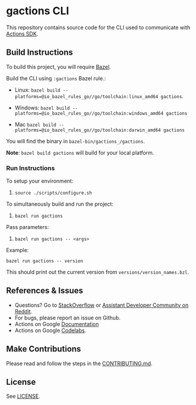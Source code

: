 # gactions CLI

This repository contains source code for the CLI used to communicate with
[Actions SDK](https://developers.google.com/assistant/actionssdk/gactions).

## Build Instructions

To build this project, you will require [Bazel](https://bazel.build/).

Build the CLI using `:gactions` Bazel rule.:

*   Linux: `bazel build --platforms=@io_bazel_rules_go//go/toolchain:linux_amd64 gactions`.

*   Windows: `bazel build --platforms=@io_bazel_rules_go//go/toolchain:windows_amd64 gactions`

*   Mac `bazel build --platforms=@io_bazel_rules_go//go/toolchain:darwin_amd64 gactions`

You will find the binary in `bazel-bin/gactions_/gactions`.

**Note**: `bazel build gactions` will build for your local platform.

### Run Instructions

To setup your environment:

1. `source ./scripts/configure.sh`

To simultaneously build and run the project:

1. `bazel run gactions`

Pass parameters:

1. `bazel run gactions -- <args>`

Example:

`bazel run gactions -- version`

This should print out the current version from `versions/version_names.bzl`.

## References & Issues
+ Questions? Go to [StackOverflow](https://stackoverflow.com/questions/tagged/actions-on-google) or [Assistant Developer Community on Reddit](https://www.reddit.com/r/GoogleAssistantDev/).
+ For bugs, please report an issue on Github.
+ Actions on Google [Documentation](https://developers.google.com/assistant)
+ Actions on Google [Codelabs](https://codelabs.developers.google.com/?cat=Assistant).

## Make Contributions
Please read and follow the steps in the [CONTRIBUTING.md](CONTRIBUTING.md).

## License
See [LICENSE](LICENSE).
